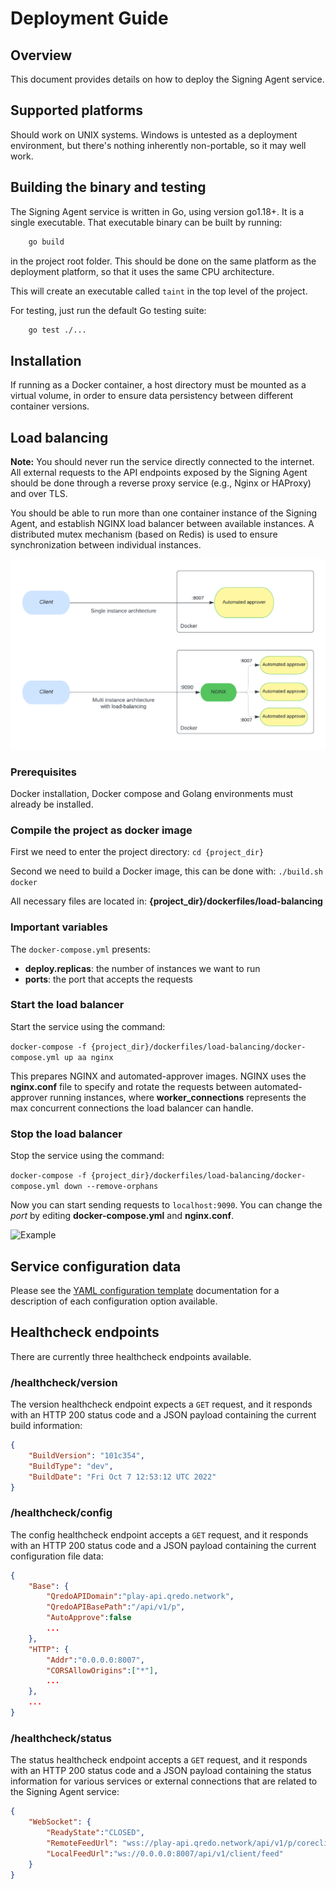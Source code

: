 # Deployment Guide

## Overview

This document provides details on how to deploy the Signing Agent service.

## Supported platforms

Should work on UNIX systems. Windows is untested as a deployment environment, but there's nothing inherently non-portable, so it may well work.

## Building the binary and testing

The Signing Agent service is written in Go, using version go1.18+. It is a single executable. That executable binary can be built by running:

```bash
    go build
```

in the project root folder. This should be done on the same platform as the deployment platform, so that it uses the same CPU architecture.

This will create an executable called `taint` in the top level of the project.

For testing, just run the default Go testing suite:

```bash
    go test ./...
```

## Installation

If running as a Docker container, a host directory must be mounted as a virtual volume, in order to ensure data persistency between different container versions.

## Load balancing

**Note:** You should never run the service directly connected to the internet. All external requests to the API endpoints exposed by the Signing Agent should be done through a reverse proxy service (e.g., Nginx or HAProxy) and over TLS.

You should be able to run more than one container instance of the Signing Agent, and establish NGINX load balancer between available instances. A distributed mutex mechanism (based on Redis) is used to ensure synchronization between individual instances.

![Diagram](img/diagram.png "Diagram")

### Prerequisites

Docker installation, Docker compose and Golang environments must already be installed.

### Compile the project as docker image

First we need to enter the project directory:
```cd {project_dir}```

Second we need to build a Docker image, this can be done with:
```./build.sh docker```

All necessary files are located in: **{project_dir}/dockerfiles/load-balancing**

### Important variables

The `docker-compose.yml` presents:

- **deploy.replicas**: the number of instances we want to run
- **ports**: the port that accepts the requests

### Start the load balancer

Start the service using the command:

```docker-compose -f {project_dir}/dockerfiles/load-balancing/docker-compose.yml up aa nginx```

This prepares NGINX and automated-approver images.
NGINX uses the **nginx.conf** file to specify and rotate the requests between automated-approver running instances, where **worker_connections** represents the max concurrent connections the load balancer can handle.

### Stop the load balancer

Stop the service using the command:

```docker-compose -f {project_dir}/dockerfiles/load-balancing/docker-compose.yml down --remove-orphans```

Now you can start sending requests to `localhost:9090`.
You can change the *port* by editing **docker-compose.yml** and **nginx.conf**.

![Example](img/example.png "Example")

## Service configuration data

Please see the [YAML configuration template](configuration.md) documentation for a description of each configuration option available.

## Healthcheck endpoints

There are currently three healthcheck endpoints available.

### /healthcheck/version

The version healthcheck endpoint expects a `GET` request, and it responds with an HTTP 200 status code and a JSON payload containing the current build information:

```json
{
    "BuildVersion": "101c354",
    "BuildType": "dev",
    "BuildDate": "Fri Oct 7 12:53:12 UTC 2022"
}
```

### /healthcheck/config

The config healthcheck endpoint accepts a `GET` request, and it responds with an HTTP 200 status code and a JSON payload containing the current configuration file data:

```json
{
    "Base": {
        "QredoAPIDomain":"play-api.qredo.network",
        "QredoAPIBasePath":"/api/v1/p",
        "AutoApprove":false
        ...
    },
    "HTTP": {
        "Addr":"0.0.0.0:8007",
        "CORSAllowOrigins":["*"],
        ...
    },
    ...
}
```

### /healthcheck/status

The status healthcheck endpoint accepts a `GET` request, and it responds with an HTTP 200 status code and a JSON payload containing the status information for various services or external connections that are related to the Signing Agent service:

```json
{
    "WebSocket": {
        "ReadyState":"CLOSED",
        "RemoteFeedUrl": "wss://play-api.qredo.network/api/v1/p/coreclient/feed",
        "LocalFeedUrl":"ws://0.0.0.0:8007/api/v1/client/feed"
    }
}
```
